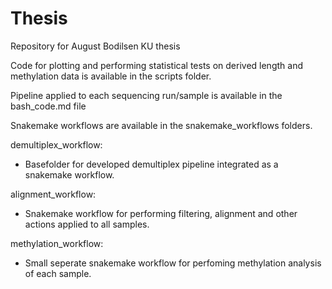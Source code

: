 # Thesis
Repository for August Bodilsen KU thesis

Code for plotting and performing statistical tests on derived length and methylation data is available in the scripts folder.

Pipeline applied to each sequencing run/sample is available in the bash_code.md file

Snakemake workflows are available in the snakemake_workflows folders.

demultiplex_workflow:
  - Basefolder for developed demultiplex pipeline integrated as a snakemake workflow.

alignment_workflow:
  - Snakemake workflow for performing filtering, alignment and other actions applied to all samples.

methylation_workflow:
  - Small seperate snakemake workflow for perfoming methylation analysis of each sample.
